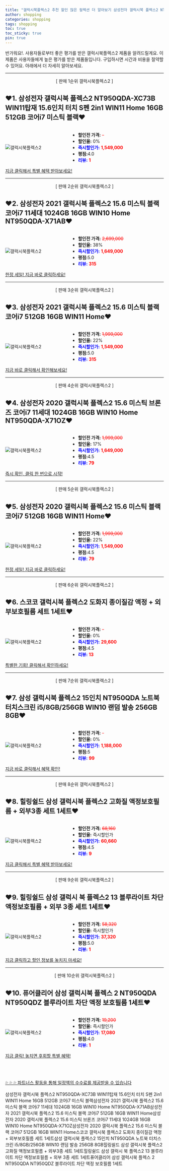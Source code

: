 ```yaml
---
title: "갤럭시북플렉스2 추천 할인 많은 컬렉션 더 알아보기 삼성전자 갤럭시북 플렉스2 NT950QDA-XC73B WIN11탑재"
author: shopping
categories: shopping
tags: shopping
toc: true
toc_sticky: true
pin: true
---
```

반가워요!. 사용자들로부터 좋은 평가를 받은 갤럭시북플렉스2 제품을 알려드릴게요. 이 제품은 사용자들에게 높은 평가를 받은 제품들입니다. 구입하시면 시간과 비용을 절약할 수 있어요. 아래에서 더 자세히 알아보세요.

---
<p class="toplist" style="margin: 0 auto; display: block; width: fit-content;">[ 판매 1순위 갤럭시북플렉스2 ]</p>

<h2><strong>❤️1. 삼성전자 갤럭시북 플렉스2 NT950QDA-XC73B WIN11탑재 15.6인치 터치 S펜 2in1 WIN11 Home 16GB 512GB 코어i7 미스틱 블랙❤️</strong></h2>

<div style="display: flex; align-items: center;">
    <div style="flex: 0.4;">
        <img src="https://thumbnail7.coupangcdn.com/thumbnails/remote/230x230ex/image/vendor_inventory/1b39/65f88e79a64bf0f8973f0d66196c8e51109a710f99c494885f8c0bf0d9b2.jpg" alt="갤럭시북플렉스2" style="max-width: 100%;">
    </div>
    <div style="flex: 0.6; margin-left: 10px;">
        <ul>
            <li><strong>할인전 가격:</strong> <del style="color: red;">-</del></li>
            <li><strong>할인율:</strong> 0%</li>
            <li><span style='color:blue'><strong>즉시할인가:</strong></span> <span style='color:red'><strong>1,549,000</strong></span></li>
            <li><strong>평점:</strong>4.0</li>
            <li><span style='color:blue'><strong>리뷰:</strong></span> <span style='color:red'><strong>1</strong></span></li>
        </ul>
    </div>
</div>
<div class="center">
    <a href="https://William4Davisa.github.io?lptag=AF9450613&subid=githubio&pageKey=7562881072&traceid=V0-153&itemId=19928912667&vendorItemId=87028491975" class="myButton">
        지금 클릭해서 특별 혜택 받아보세요!
    </a>
</div>


---
<p class="toplist" style="margin: 0 auto; display: block; width: fit-content;">[ 판매 2순위 갤럭시북플렉스2 ]</p>

<h2><strong>❤️2. 삼성전자 2021 갤럭시북 플렉스2 15.6 미스틱 블랙 코어i7 11세대 1024GB 16GB WIN10 Home NT950QDA-X71AB❤️</strong></h2>

<div style="display: flex; align-items: center;">
    <div style="flex: 0.4;">
        <img src="https://thumbnail6.coupangcdn.com/thumbnails/remote/230x230ex/image/vendor_inventory/e871/bc6f08a50e55220a0ba4d3b50aa8f548c4e253d3a17b5c00193c2875c1f5.jpg" alt="갤럭시북플렉스2" style="max-width: 100%;">
    </div>
    <div style="flex: 0.6; margin-left: 10px;">
        <ul>
            <li><strong>할인전 가격:</strong> <del style="color: red;">2,699,000</del></li>
            <li><strong>할인율:</strong> 38%</li>
            <li><span style='color:blue'><strong>즉시할인가:</strong></span> <span style='color:red'><strong>1,649,000</strong></span></li>
            <li><strong>평점:</strong>5.0</li>
            <li><span style='color:blue'><strong>리뷰:</strong></span> <span style='color:red'><strong>315</strong></span></li>
        </ul>
    </div>
</div>
<div class="center">
    <a href="https://William4Davisa.github.io?lptag=AF9450613&subid=githubio&pageKey=4632730081&traceid=V0-153&itemId=5753618728&vendorItemId=82746601715" class="myButton">
        한정 세일! 지금 바로 클릭하세요!
    </a>
</div>


---
<p class="toplist" style="margin: 0 auto; display: block; width: fit-content;">[ 판매 3순위 갤럭시북플렉스2 ]</p>

<h2><strong>❤️3. 삼성전자 2021 갤럭시북 플렉스2 15.6 미스틱 블랙 코어i7 512GB 16GB WIN11 Home❤️</strong></h2>

<div style="display: flex; align-items: center;">
    <div style="flex: 0.4;">
        <img src="https://thumbnail8.coupangcdn.com/thumbnails/remote/230x230ex/image/vendor_inventory/e956/f3a6faabaf2472b24a73e5f270d152e9cdd57af08b82104242fbe9b85b88.jpg" alt="갤럭시북플렉스2" style="max-width: 100%;">
    </div>
    <div style="flex: 0.6; margin-left: 10px;">
        <ul>
            <li><strong>할인전 가격:</strong> <del style="color: red;">1,999,000</del></li>
            <li><strong>할인율:</strong> 22%</li>
            <li><span style='color:blue'><strong>즉시할인가:</strong></span> <span style='color:red'><strong>1,549,000</strong></span></li>
            <li><strong>평점:</strong>5.0</li>
            <li><span style='color:blue'><strong>리뷰:</strong></span> <span style='color:red'><strong>315</strong></span></li>
        </ul>
    </div>
</div>
<div class="center">
    <a href="https://William4Davisa.github.io?lptag=AF9450613&subid=githubio&pageKey=4632730081&traceid=V0-153&itemId=15912526661&vendorItemId=83120018159" class="myButton">
        지금 바로 클릭해서 확인해보세요!
    </a>
</div>


---
<p class="toplist" style="margin: 0 auto; display: block; width: fit-content;">[ 판매 4순위 갤럭시북플렉스2 ]</p>

<h2><strong>❤️4. 삼성전자 2020 갤럭시북 플렉스2 15.6 미스틱 브론즈 코어i7 11세대 1024GB 16GB WIN10 Home NT950QDA-X71OZ❤️</strong></h2>

<div style="display: flex; align-items: center;">
    <div style="flex: 0.4;">
        <img src="https://thumbnail7.coupangcdn.com/thumbnails/remote/230x230ex/image/vendor_inventory/b574/5c97f1b7dff4dadbedcaff3cafee8e013e4d783952d89397a2c97fc36af7.jpg" alt="갤럭시북플렉스2" style="max-width: 100%;">
    </div>
    <div style="flex: 0.6; margin-left: 10px;">
        <ul>
            <li><strong>할인전 가격:</strong> <del style="color: red;">1,999,000</del></li>
            <li><strong>할인율:</strong> 17%</li>
            <li><span style='color:blue'><strong>즉시할인가:</strong></span> <span style='color:red'><strong>1,649,000</strong></span></li>
            <li><strong>평점:</strong>4.5</li>
            <li><span style='color:blue'><strong>리뷰:</strong></span> <span style='color:red'><strong>79</strong></span></li>
        </ul>
    </div>
</div>
<div class="center">
    <a href="https://William4Davisa.github.io?lptag=AF9450613&subid=githubio&pageKey=5353269223&traceid=V0-153&itemId=6805129424&vendorItemId=82964105813" class="myButton">
        즉시 확인, 클릭 한 번으로 시작!
    </a>
</div>


---
<p class="toplist" style="margin: 0 auto; display: block; width: fit-content;">[ 판매 5순위 갤럭시북플렉스2 ]</p>

<h2><strong>❤️5. 삼성전자 2020 갤럭시북 플렉스2 15.6 미스틱 블랙 코어i7 512GB 16GB WIN11 Home❤️</strong></h2>

<div style="display: flex; align-items: center;">
    <div style="flex: 0.4;">
        <img src="https://thumbnail8.coupangcdn.com/thumbnails/remote/230x230ex/image/vendor_inventory/e956/f3a6faabaf2472b24a73e5f270d152e9cdd57af08b82104242fbe9b85b88.jpg" alt="갤럭시북플렉스2" style="max-width: 100%;">
    </div>
    <div style="flex: 0.6; margin-left: 10px;">
        <ul>
            <li><strong>할인전 가격:</strong> <del style="color: red;">1,999,000</del></li>
            <li><strong>할인율:</strong> 22%</li>
            <li><span style='color:blue'><strong>즉시할인가:</strong></span> <span style='color:red'><strong>1,549,000</strong></span></li>
            <li><strong>평점:</strong>4.5</li>
            <li><span style='color:blue'><strong>리뷰:</strong></span> <span style='color:red'><strong>79</strong></span></li>
        </ul>
    </div>
</div>
<div class="center">
    <a href="https://William4Davisa.github.io?lptag=AF9450613&subid=githubio&pageKey=5353269223&traceid=V0-153&itemId=15901001669&vendorItemId=83109045362" class="myButton">
        한정 세일! 지금 바로 클릭하세요!
    </a>
</div>


---
<p class="toplist" style="margin: 0 auto; display: block; width: fit-content;">[ 판매 6순위 갤럭시북플렉스2 ]</p>

<h2><strong>❤️6. 스코코 갤럭시북 플렉스2 도화지 종이질감 액정 + 외부보호필름 세트 1세트❤️</strong></h2>

<div style="display: flex; align-items: center;">
    <div style="flex: 0.4;">
        <img src="https://thumbnail10.coupangcdn.com/thumbnails/remote/230x230ex/image/rs_quotation_api/2vkb62p2/0a203b69104e4bc3aa34c312bee289b1.jpg" alt="갤럭시북플렉스2" style="max-width: 100%;">
    </div>
    <div style="flex: 0.6; margin-left: 10px;">
        <ul>
            <li><strong>할인전 가격:</strong> <del style="color: red;">-</del></li>
            <li><strong>할인율:</strong> 0%</li>
            <li><span style='color:blue'><strong>즉시할인가:</strong></span> <span style='color:red'><strong>29,600</strong></span></li>
            <li><strong>평점:</strong>4.5</li>
            <li><span style='color:blue'><strong>리뷰:</strong></span> <span style='color:red'><strong>13</strong></span></li>
        </ul>
    </div>
</div>
<div class="center">
    <a href="https://William4Davisa.github.io?lptag=AF9450613&subid=githubio&pageKey=6656832836&traceid=V0-153&itemId=15269896962&vendorItemId=82490436398" class="myButton">
        특별한 기회! 클릭해서 확인하세요!
    </a>
</div>


---
<p class="toplist" style="margin: 0 auto; display: block; width: fit-content;">[ 판매 7순위 갤럭시북플렉스2 ]</p>

<h2><strong>❤️7. 삼성 갤럭시북 플렉스2 15인치 NT950QDA 노트북 터치스크린 i5/8GB/256GB WIN10 랜덤 발송 256GB 8GB❤️</strong></h2>

<div style="display: flex; align-items: center;">
    <div style="flex: 0.4;">
        <img src="https://thumbnail8.coupangcdn.com/thumbnails/remote/230x230ex/image/vendor_inventory/0354/84460933c0370912928a88b9c8cfbe752bd41db369ea2eddf9dfb2db30ea.jpg" alt="갤럭시북플렉스2" style="max-width: 100%;">
    </div>
    <div style="flex: 0.6; margin-left: 10px;">
        <ul>
            <li><strong>할인전 가격:</strong> <del style="color: red;">-</del></li>
            <li><strong>할인율:</strong> 0%</li>
            <li><span style='color:blue'><strong>즉시할인가:</strong></span> <span style='color:red'><strong>1,188,000</strong></span></li>
            <li><strong>평점:</strong>5</li>
            <li><span style='color:blue'><strong>리뷰:</strong></span> <span style='color:red'><strong>99</strong></span></li>
        </ul>
    </div>
</div>
<div class="center">
    <a href="https://William4Davisa.github.io?lptag=AF9450613&subid=githubio&pageKey=8024736262&traceid=V0-153&itemId=22426267019&vendorItemId=89470961817" class="myButton">
        지금 바로 클릭해서 혜택 확인!
    </a>
</div>


---
<p class="toplist" style="margin: 0 auto; display: block; width: fit-content;">[ 판매 8순위 갤럭시북플렉스2 ]</p>

<h2><strong>❤️8. 힐링쉴드 삼성 갤럭시북 플렉스2 고화질 액정보호필름 + 외부3종 세트 1세트❤️</strong></h2>

<div style="display: flex; align-items: center;">
    <div style="flex: 0.4;">
        <img src="https://thumbnail9.coupangcdn.com/thumbnails/remote/230x230ex/image/rs_quotation_api/qhqln4ve/869e2898e0b44bcf98d225fc0c0f09ac.jpg" alt="갤럭시북플렉스2" style="max-width: 100%;">
    </div>
    <div style="flex: 0.6; margin-left: 10px;">
        <ul>
            <li><strong>할인전 가격:</strong> <del style="color: red;">68,160</del></li>
            <li><strong>할인율:</strong> 즉시할인가</li>
            <li><span style='color:blue'><strong>즉시할인가:</strong></span> <span style='color:red'><strong>60,660</strong></span></li>
            <li><strong>평점:</strong>4.5</li>
            <li><span style='color:blue'><strong>리뷰:</strong></span> <span style='color:red'><strong>9</strong></span></li>
        </ul>
    </div>
</div>
<div class="center">
    <a href="https://William4Davisa.github.io?lptag=AF9450613&subid=githubio&pageKey=4781388135&traceid=V0-153&itemId=6113977464&vendorItemId=73410306460" class="myButton">
        지금 클릭해서 특별 혜택 받아보세요!
    </a>
</div>


---
<p class="toplist" style="margin: 0 auto; display: block; width: fit-content;">[ 판매 9순위 갤럭시북플렉스2 ]</p>

<h2><strong>❤️9. 힐링쉴드 삼성 갤럭시 북 플렉스2 13 블루라이트 차단 액정보호필름 + 외부 3종 세트 1세트❤️</strong></h2>

<div style="display: flex; align-items: center;">
    <div style="flex: 0.4;">
        <img src="https://thumbnail9.coupangcdn.com/thumbnails/remote/230x230ex/image/rs_quotation_api/2ppkm1hh/e86e9a9ad3a14950bd2d8cccf79de1c7.jpg" alt="갤럭시북플렉스2" style="max-width: 100%;">
    </div>
    <div style="flex: 0.6; margin-left: 10px;">
        <ul>
            <li><strong>할인전 가격:</strong> <del style="color: red;">58,320</del></li>
            <li><strong>할인율:</strong> 즉시할인가</li>
            <li><span style='color:blue'><strong>즉시할인가:</strong></span> <span style='color:red'><strong>37,320</strong></span></li>
            <li><strong>평점:</strong>5.0</li>
            <li><span style='color:blue'><strong>리뷰:</strong></span> <span style='color:red'><strong>1</strong></span></li>
        </ul>
    </div>
</div>
<div class="center">
    <a href="https://William4Davisa.github.io?lptag=AF9450613&subid=githubio&pageKey=4831124255&traceid=V0-153&itemId=6234677811&vendorItemId=73530493074" class="myButton">
        지금 클릭하고 할인 정보를 놓치지 마세요!
    </a>
</div>


---
<p class="toplist" style="margin: 0 auto; display: block; width: fit-content;">[ 판매 10순위 갤럭시북플렉스2 ]</p>

<h2><strong>❤️10. 퓨어클리어 삼성 갤럭시북 플렉스 2 NT950QDA NT950QDZ 블루라이트 차단 액정 보호필름 1세트❤️</strong></h2>

<div style="display: flex; align-items: center;">
    <div style="flex: 0.4;">
        <img src="https://thumbnail10.coupangcdn.com/thumbnails/remote/230x230ex/image/rs_quotation_api/e1bekvho/27d016dadc9049baae5b81cfad8f9385.jpg" alt="갤럭시북플렉스2" style="max-width: 100%;">
    </div>
    <div style="flex: 0.6; margin-left: 10px;">
        <ul>
            <li><strong>할인전 가격:</strong> <del style="color: red;">19,200</del></li>
            <li><strong>할인율:</strong> 즉시할인가</li>
            <li><span style='color:blue'><strong>즉시할인가:</strong></span> <span style='color:red'><strong>17,080</strong></span></li>
            <li><strong>평점:</strong>4.0</li>
            <li><span style='color:blue'><strong>리뷰:</strong></span> <span style='color:red'><strong>1</strong></span></li>
        </ul>
    </div>
</div>
<div class="center">
    <a href="https://William4Davisa.github.io?lptag=AF9450613&subid=githubio&pageKey=5274538751&traceid=V0-153&itemId=7525896673&vendorItemId=74816816822" class="myButton">
        지금 클릭! 놓치면 후회할 특별 혜택!
    </a>
</div>

<br><br><br>[💦 💦 💦 파트너스 활동을 통해 일정액의 수수료를 제공받을 수 있습니다](https://link.coupang.com/a/bcpT2c)<br><br>삼성전자 갤럭시북 플렉스2 NT950QDA-XC73B WIN11탑재 15.6인치 터치 S펜 2in1 WIN11 Home 16GB 512GB 코어i7 미스틱 블랙삼성전자 2021 갤럭시북 플렉스2 15.6 미스틱 블랙 코어i7 11세대 1024GB 16GB WIN10 Home NT950QDA-X71AB삼성전자 2021 갤럭시북 플렉스2 15.6 미스틱 블랙 코어i7 512GB 16GB WIN11 Home삼성전자 2020 갤럭시북 플렉스2 15.6 미스틱 브론즈 코어i7 11세대 1024GB 16GB WIN10 Home NT950QDA-X71OZ삼성전자 2020 갤럭시북 플렉스2 15.6 미스틱 블랙 코어i7 512GB 16GB WIN11 Home스코코 갤럭시북 플렉스2 도화지 종이질감 액정 + 외부보호필름 세트 1세트삼성 갤럭시북 플렉스2 15인치 NT950QDA 노트북 터치스크린 i5/8GB/256GB WIN10 랜덤 발송 256GB 8GB힐링쉴드 삼성 갤럭시북 플렉스2 고화질 액정보호필름 + 외부3종 세트 1세트힐링쉴드 삼성 갤럭시 북 플렉스2 13 블루라이트 차단 액정보호필름 + 외부 3종 세트 1세트퓨어클리어 삼성 갤럭시북 플렉스 2 NT950QDA NT950QDZ 블루라이트 차단 액정 보호필름 1세트